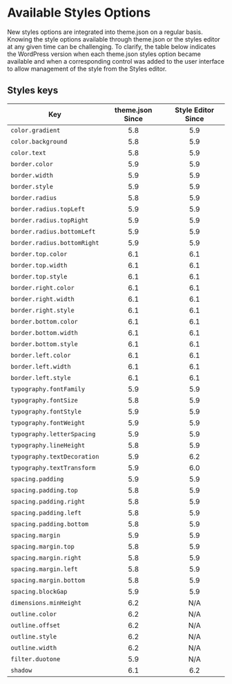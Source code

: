 # Available Styles Options

New styles options are integrated into theme.json on a regular basis. Knowing the style options available through theme.json or the styles editor at any given time can be challenging. To clarify, the table below indicates the WordPress version when each theme.json styles option became available and when a corresponding control was added to the user interface to allow management of the style from the Styles editor.

## Styles keys

| Key | theme.json Since| Style Editor Since |
| --- | :---: | :---: |
| `color.gradient`              | 5.8 | 5.9 |
| `color.background`            | 5.8 | 5.9 |
| `color.text`                  | 5.8 | 5.9 |
| `border.color`                | 5.9 | 5.9 |
| `border.width`                | 5.9 | 5.9 |
| `border.style`                | 5.9 | 5.9 |
| `border.radius`               | 5.8 | 5.9 |
| `border.radius.topLeft`       | 5.9 | 5.9 |
| `border.radius.topRight`      | 5.9 | 5.9 |
| `border.radius.bottomLeft`    | 5.9 | 5.9 |
| `border.radius.bottomRight`   | 5.9 | 5.9 |
| `border.top.color`            | 6.1 | 6.1 |
| `border.top.width`            | 6.1 | 6.1 |
| `border.top.style`            | 6.1 | 6.1 |
| `border.right.color`          | 6.1 | 6.1 |
| `border.right.width`          | 6.1 | 6.1 |
| `border.right.style`          | 6.1 | 6.1 |
| `border.bottom.color`         | 6.1 | 6.1 |
| `border.bottom.width`         | 6.1 | 6.1 |
| `border.bottom.style`         | 6.1 | 6.1 |
| `border.left.color`           | 6.1 | 6.1 |
| `border.left.width`           | 6.1 | 6.1 |
| `border.left.style`           | 6.1 | 6.1 |
| `typography.fontFamily`       | 5.9 | 5.9 |
| `typography.fontSize`         | 5.8 | 5.9 |
| `typography.fontStyle`        | 5.9 | 5.9 |
| `typography.fontWeight`       | 5.9 | 5.9 |
| `typography.letterSpacing`    | 5.9 | 5.9 |
| `typography.lineHeight`       | 5.8 | 5.9 |
| `typography.textDecoration`   | 5.9 | 6.2 |
| `typography.textTransform`    | 5.9 | 6.0 |
| `spacing.padding`             | 5.9 | 5.9 |
| `spacing.padding.top`         | 5.8 | 5.9 |
| `spacing.padding.right`       | 5.8 | 5.9 |
| `spacing.padding.left`        | 5.8 | 5.9 |
| `spacing.padding.bottom`      | 5.8 | 5.9 |
| `spacing.margin`              | 5.9 | 5.9 |
| `spacing.margin.top`          | 5.8 | 5.9 |
| `spacing.margin.right`        | 5.8 | 5.9 |
| `spacing.margin.left`         | 5.8 | 5.9 |
| `spacing.margin.bottom`       | 5.8 | 5.9 |
| `spacing.blockGap`            | 5.9 | 5.9 |
| `dimensions.minHeight`        | 6.2 | N/A |
| `outline.color`               | 6.2 | N/A |
| `outline.offset`              | 6.2 | N/A |
| `outline.style`               | 6.2 | N/A |
| `outline.width`               | 6.2 | N/A |
| `filter.duotone`              | 5.9 | N/A |
| `shadow`                      | 6.1 | 6.2 |
